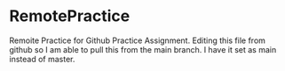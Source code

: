 # RemotePractice
Remoite Practice for Github Practice Assignment.
Editing this file from github so I am able to pull this from the main branch. I have it set as main instead of master.
